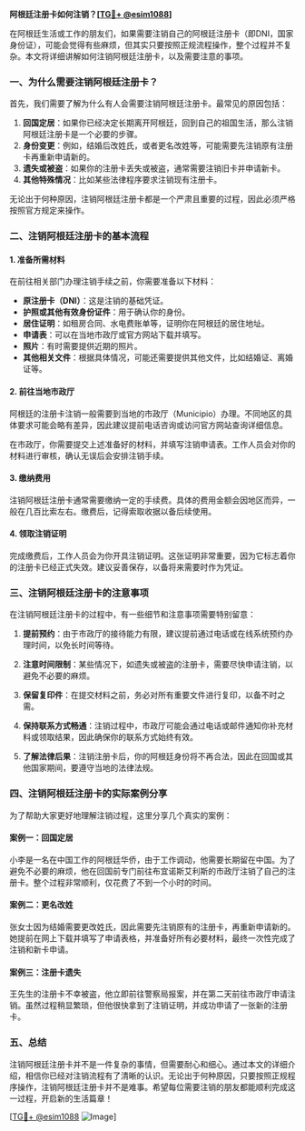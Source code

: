 **阿根廷注册卡如何注销？[[TG💪+ @esim1088](https://t.me/s/esim1088)]**

在阿根廷生活或工作的朋友们，如果需要注销自己的阿根廷注册卡（即DNI，国家身份证），可能会觉得有些麻烦，但其实只要按照正规流程操作，整个过程并不复杂。本文将详细讲解如何注销阿根廷注册卡，以及需要注意的事项。

### 一、为什么需要注销阿根廷注册卡？

首先，我们需要了解为什么有人会需要注销阿根廷注册卡。最常见的原因包括：

1. **回国定居**：如果你已经决定长期离开阿根廷，回到自己的祖国生活，那么注销阿根廷注册卡是一个必要的步骤。
2. **身份变更**：例如，结婚后改姓氏，或者更名改姓等，可能需要先注销原有注册卡再重新申请新的。
3. **遗失或被盗**：如果你的注册卡丢失或被盗，通常需要注销旧卡并申请新卡。
4. **其他特殊情况**：比如某些法律程序要求注销现有注册卡。

无论出于何种原因，注销阿根廷注册卡都是一个严肃且重要的过程，因此必须严格按照官方规定来操作。

### 二、注销阿根廷注册卡的基本流程

#### 1. 准备所需材料

在前往相关部门办理注销手续之前，你需要准备以下材料：

- **原注册卡（DNI）**：这是注销的基础凭证。
- **护照或其他有效身份证件**：用于确认你的身份。
- **居住证明**：如租房合同、水电费账单等，证明你在阿根廷的居住地址。
- **申请表**：可以在当地市政厅或官方网站下载并填写。
- **照片**：有时需要提供近期的照片。
- **其他相关文件**：根据具体情况，可能还需要提供其他文件，比如结婚证、离婚证等。

#### 2. 前往当地市政厅

阿根廷的注册卡注销一般需要到当地的市政厅（Municipio）办理。不同地区的具体要求可能会略有差异，因此建议提前电话咨询或访问官方网站查询详细信息。

在市政厅，你需要提交上述准备好的材料，并填写注销申请表。工作人员会对你的材料进行审核，确认无误后会安排注销手续。

#### 3. 缴纳费用

注销阿根廷注册卡通常需要缴纳一定的手续费。具体的费用金额会因地区而异，一般在几百比索左右。缴费后，记得索取收据以备后续使用。

#### 4. 领取注销证明

完成缴费后，工作人员会为你开具注销证明。这张证明非常重要，因为它标志着你的注册卡已经正式失效。建议妥善保存，以备将来需要时作为凭证。

### 三、注销阿根廷注册卡的注意事项

在注销阿根廷注册卡的过程中，有一些细节和注意事项需要特别留意：

1. **提前预约**：由于市政厅的接待能力有限，建议提前通过电话或在线系统预约办理时间，以免长时间等待。
   
2. **注意时间限制**：某些情况下，如遗失或被盗的注册卡，需要尽快申请注销，以避免不必要的麻烦。

3. **保留复印件**：在提交材料之前，务必对所有重要文件进行复印，以备不时之需。

4. **保持联系方式畅通**：注销过程中，市政厅可能会通过电话或邮件通知你补充材料或领取结果，因此确保你的联系方式始终有效。

5. **了解法律后果**：注销注册卡后，你的阿根廷身份将不再合法，因此在回国或其他国家期间，要遵守当地的法律法规。

### 四、注销阿根廷注册卡的实际案例分享

为了帮助大家更好地理解注销过程，这里分享几个真实的案例：

#### 案例一：回国定居

小李是一名在中国工作的阿根廷华侨，由于工作调动，他需要长期留在中国。为了避免不必要的麻烦，他在回国前专门前往布宜诺斯艾利斯的市政厅注销了自己的注册卡。整个过程非常顺利，仅花费了不到一个小时的时间。

#### 案例二：更名改姓

张女士因为结婚需要更改姓氏，因此需要先注销原有的注册卡，再重新申请新的。她提前在网上下载并填写了申请表格，并准备好所有必要材料，最终一次性完成了注销和新卡申请。

#### 案例三：注册卡遗失

王先生的注册卡不幸被盗，他立即前往警察局报案，并在第二天前往市政厅申请注销。虽然过程稍显繁琐，但他很快拿到了注销证明，并成功申请了一张新的注册卡。

### 五、总结

注销阿根廷注册卡并不是一件复杂的事情，但需要耐心和细心。通过本文的详细介绍，相信你已经对注销流程有了清晰的认识。无论出于何种原因，只要按照正规程序操作，注销阿根廷注册卡并不是难事。希望每位需要注销的朋友都能顺利完成这一过程，开启新的生活篇章！

[[TG💪+ @esim1088](https://t.me/s/esim1088) ![Image](https://i.postimg.cc/4NQfJmqS/Snipaste-2025-05-13-00-14-12.png)]